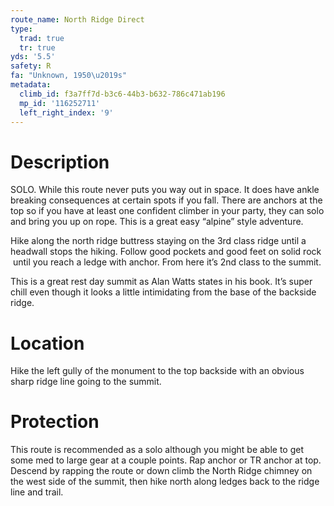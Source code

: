 ```yaml
---
route_name: North Ridge Direct
type:
  trad: true
  tr: true
yds: '5.5'
safety: R
fa: "Unknown, 1950\u2019s"
metadata:
  climb_id: f3a7ff7d-b3c6-44b3-b632-786c471ab196
  mp_id: '116252711'
  left_right_index: '9'
---
```

# Description
SOLO. While this route never puts you way out in space. It does have ankle breaking consequences at certain spots if you fall. There are anchors at the top so if you have at least one confident climber in your party, they can solo and bring you up on rope. This is a great easy “alpine” style adventure.

Hike along the north ridge buttress staying on the 3rd class ridge until a headwall stops the hiking. Follow good pockets and good feet on solid rock  until you reach a ledge with anchor. From here it’s 2nd class to the summit.

This is a great rest day summit as Alan Watts states in his book. It’s super chill even though it looks a little intimidating from the base of the backside ridge.

# Location
Hike the left gully of the monument to the top backside with an obvious sharp ridge line going to the summit.

# Protection
This route is recommended as a solo although you might be able to get some med to large gear at a couple points. Rap anchor or TR anchor at top. Descend by rapping the route or down climb the North Ridge chimney on the west side of the summit, then hike north along ledges back to the ridge line and trail.
